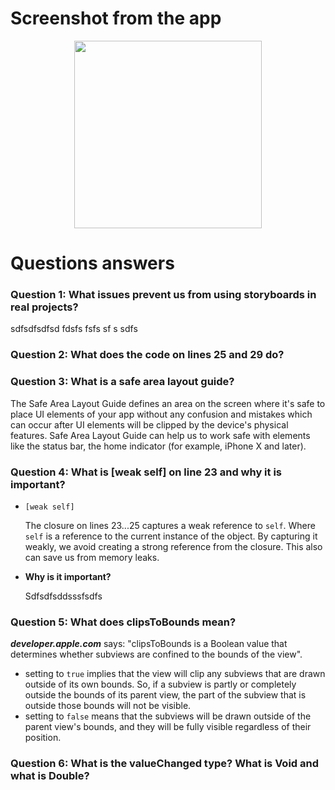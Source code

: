 # Screenshot from the app
<div align="center">
  <img src="https://github.com/flowykk/iOs-NIS/assets/71427624/a16b191d-c1b5-4268-9dc4-f9e6f046f9cb)" width="300"> 
</div>

# Questions answers
### Question 1: What issues prevent us from using storyboards in real projects?
sdfsdfsdfsd fdsfs fsfs sf s sdfs 

### Question 2: What does the code on lines 25 and 29 do?

### Question 3: What is a safe area layout guide?
The Safe Area Layout Guide defines an area on the screen where it's safe to place UI elements of your app without any confusion and mistakes which can occur after UI elements will be clipped by the device's physical features. Safe Area Layout Guide can help us to work safe with elements like the status bar, the home indicator (for example, iPhone X and later).

### Question 4: What is [weak self] on line 23 and why it is important?
- `[weak self]`

  The closure on lines 23...25 captures a weak reference to `self`. Where `self` is a reference to the current instance of the object. By capturing it weakly, we avoid creating a strong reference from the closure. This also can save us from memory leaks.
- **Why is it important?**

  Sdfsdfsddsssfsdfs

### Question 5: What does clipsToBounds mean?
**_developer.apple.com_** says: "clipsToBounds is a Boolean value that determines whether subviews are confined to the bounds of the view".
- setting to `true` implies that the view will clip any subviews that are drawn outside of its own bounds. So, if a subview is partly or completely outside the bounds of its parent view, the part of the subview that is outside those bounds will not be visible.
- setting to `false` means that the subviews will be drawn outside of the parent view's bounds, and they will be fully visible regardless of their position.

### Question 6: What is the valueChanged type? What is Void and what is Double?
